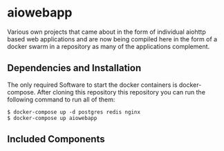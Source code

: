 # aiowebapp

Various own projects that came about in the form of individual aiohttp based web applications and are now being compiled here in the form of a docker swarm in a repository as many of the applications complement.

## Dependencies and Installation

The only required Software to start the docker containers is docker-compose. After cloning this repository  this repository you can run the following command to run all of them:

```
$ docker-compose up -d postgres redis nginx
$ docker-compose up aiowebapp
```


## Included Components


